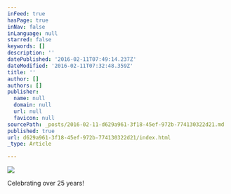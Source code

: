 ```yaml
---
inFeed: true
hasPage: true
inNav: false
inLanguage: null
starred: false
keywords: []
description: ''
datePublished: '2016-02-11T07:49:14.237Z'
dateModified: '2016-02-11T07:32:48.359Z'
title: ''
author: []
authors: []
publisher:
  name: null
  domain: null
  url: null
  favicon: null
sourcePath: _posts/2016-02-11-d629a961-3f18-45ef-972b-774130322d21.md
published: true
url: d629a961-3f18-45ef-972b-774130322d21/index.html
_type: Article

---
```

![](https://the-grid-user-content.s3-us-west-2.amazonaws.com/a5870ad1-7c97-48bd-99a7-057bb1e6ab5c.jpg)

Celebrating over 25 years!